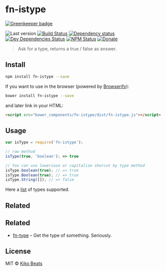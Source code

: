 # fn-istype

[![Greenkeeper badge](https://badges.greenkeeper.io/Kikobeats/fn-istype.svg)](https://greenkeeper.io/)

![Last version](https://img.shields.io/github/tag/Kikobeats/fn-istype.svg?style=flat-square)
[![Build Status](http://img.shields.io/travis/Kikobeats/fn-istype/master.svg?style=flat-square)](https://travis-ci.org/Kikobeats/fn-istype)
[![Dependency status](http://img.shields.io/david/Kikobeats/fn-istype.svg?style=flat-square)](https://david-dm.org/Kikobeats/fn-istype)
[![Dev Dependencies Status](http://img.shields.io/david/dev/Kikobeats/fn-istype.svg?style=flat-square)](https://david-dm.org/Kikobeats/fn-istype#info=devDependencies)
[![NPM Status](http://img.shields.io/npm/dm/fn-istype.svg?style=flat-square)](https://www.npmjs.org/package/fn-istype)
[![Donate](https://img.shields.io/badge/donate-paypal-blue.svg?style=flat-square)](https://paypal.me/Kikobeats)

> Ask for a type, returns a true / false as answer.

## Install

```bash
npm install fn-istype --save
```

If you want to use in the browser (powered by [Browserify](http://browserify.org/)):

```bash
bower install fn-istype --save
```

and later link in your HTML:

```html
<script src="bower_components/fn-istype/dist/fn-istype.js"></script>
```

## Usage

```js
var isType = require('fn-istype');

// raw method
isType(true, 'boolean'); => true

// You can use lowercase or capitalize shorcut by type method
isType.boolean(true); // => true
isType.Boolean(true); // => true
isType.String([]); // => false
```

Here a [list](https://github.com/Kikobeats/fn-typeof/blob/master/index.js#L22) of types supported.

## Related

## Related

* [fn-type](https://github.com/Kikobeats/fn-type) – Get the type of something. Seriously.

## License

MIT © [Kiko Beats](http://kikobeats.com)
